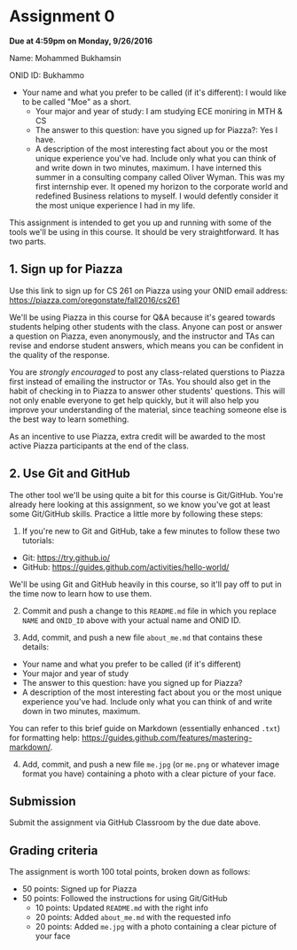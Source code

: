 # Assignment 0
**Due at 4:59pm on Monday, 9/26/2016**

Name: Mohammed Bukhamsin

ONID ID: Bukhammo 

* Your name and what you prefer to be called (if it's different): I would like to be called "Moe" as a short.
  * Your major and year of study: I am studying ECE moniring in MTH & CS
  * The answer to this question: have you signed up for Piazza?: Yes I have. 
  * A description of the most interesting fact about you or the most unique experience you've had.  Include only what you can think of and write down in two minutes, maximum.
  I have interned this summer in a consulting company called Oliver Wyman. This was my first internship ever. It opened my horizon to the corporate world and redefined Business relations to myself. I would defently consider it the most unique experience I had in my life. 
  
  
This assignment is intended to get you up and running with some of the tools we'll be using in this course.  It should be very straightforward.  It has two parts.

## 1. Sign up for Piazza

Use this link to sign up for CS 261 on Piazza using your ONID email address: https://piazza.com/oregonstate/fall2016/cs261

We'll be using Piazza in this course for Q&A because it's geared towards students helping other students with the class.  Anyone can post or answer a question on Piazza, even anonymously, and the instructor and TAs can revise and endorse student answers, which means you can be confident in the quality of the response.

You are *strongly encouraged* to post any class-related querstions to Piazza first instead of emailing the instructor or TAs.  You should also get in the habit of checking in to Piazza to answer other students' questions.  This will not only enable everyone to get help quickly, but it will also help you improve your understanding of the material, since teaching someone else is the best way to learn something.

As an incentive to use Piazza, extra credit will be awarded to the most active Piazza participants at the end of the class.

## 2. Use Git and GitHub

The other tool we'll be using quite a bit for this course is Git/GitHub.  You're already here looking at this assignment, so we know you've got at least some Git/GitHub skills.  Practice a little more by following these steps:

1. If you're new to Git and GitHub, take a few minutes to follow these two tutorials:
  * Git: https://try.github.io/
  * GitHub: https://guides.github.com/activities/hello-world/

  We'll be using Git and GitHub heavily in this course, so it'll pay off to put in the time now to learn how to use them.

2. Commit and push a change to this `README.md` file in which you replace `NAME` and `ONID_ID` above with your actual name and ONID ID.

3. Add, commit, and push a new file `about_me.md` that contains these details:
  * Your name and what you prefer to be called (if it's different)
  * Your major and year of study
  * The answer to this question: have you signed up for Piazza?
  * A description of the most interesting fact about you or the most unique experience you've had.  Include only what you can think of and write down in two minutes, maximum.
  
  You can refer to this brief guide on Markdown (essentially enhanced `.txt`) for formatting help: https://guides.github.com/features/mastering-markdown/.

4. Add, commit, and push a new file `me.jpg` (or `me.png` or whatever image format you have) containing a photo with a clear picture of your face.

## Submission

Submit the assignment via GitHub Classroom by the due date above.

## Grading criteria

The assignment is worth 100 total points, broken down as follows:
* 50 points: Signed up for Piazza
* 50 points: Followed the instructions for using Git/GitHub
  * 10 points: Updated `README.md` with the right info
  * 20 points: Added `about_me.md` with the requested info
  * 20 points: Added `me.jpg` with a photo containing a clear picture of your face
